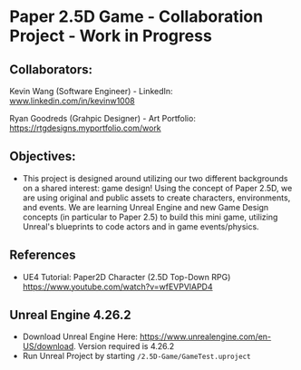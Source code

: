# Paper 2.5D Game - Collaboration Project - Work in Progress

## Collaborators:

Kevin Wang (Software Engineer) - LinkedIn: www.linkedin.com/in/kevinw1008

   
Ryan Goodreds (Grahpic Designer) - Art Portfolio: https://rtgdesigns.myportfolio.com/work


## Objectives:
- This project is designed around utilizing our two different backgrounds on a shared interest: game design! Using the concept of Paper 2.5D, we are using original and public assets to create characters, environments, and events. We are learning Unreal Engine and new Game Design concepts (in particular to Paper 2.5) to build this mini game, utilizing Unreal's blueprints to code actors and in game events/physics. 

## References
- UE4 Tutorial: Paper2D Character (2.5D Top-Down RPG) https://www.youtube.com/watch?v=wfEVPVlAPD4

## Unreal Engine 4.26.2
- Download Unreal Engine Here: https://www.unrealengine.com/en-US/download. Version required is 4.26.2
- Run Unreal Project by starting <code>/2.5D-Game/GameTest.uproject</code>





